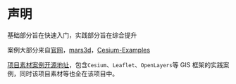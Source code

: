 # 声明

基础部分旨在快速入门，实践部分旨在综合提升

案例大部分来自[官网](https://sandcastle.cesium.com/index.html?src=3D%20Models.html&label=All)，[mars3d](http://mars3d.cn/example.html)，[Cesium-Examples](https://github.com/jiawanlong/Cesium-Examples)

[项目素材案例开源地址](https://github.com/YGYong/gis-start)，包含`Cesium`、`Leaflet`、`OpenLayers`等 GIS 框架的实践案例，同时该项目素材等也全在该项目中。

<!-- 限制相机视角

:::details 展开代码

```vue

```

::: -->

<!-- <video controls width="600">
  <source src="../../Aassets/Practice/沿线标注.mp4" type="video/mp4" />
  您的浏览器不支持HTML5视频标签。
</video> -->
